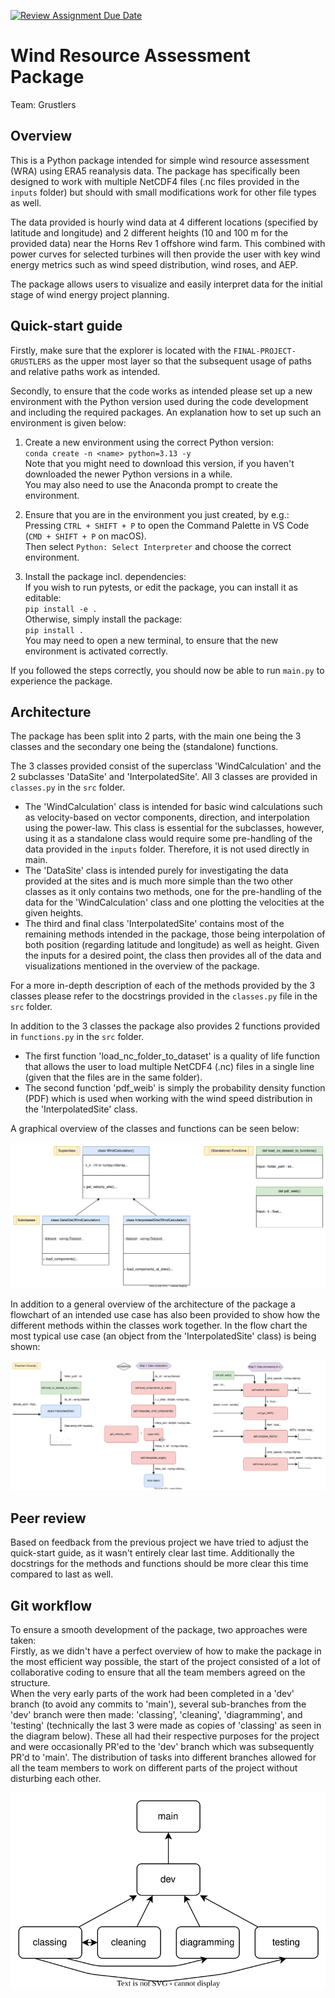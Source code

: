 [![Review Assignment Due Date](https://classroom.github.com/assets/deadline-readme-button-22041afd0340ce965d47ae6ef1cefeee28c7c493a6346c4f15d667ab976d596c.svg)](https://classroom.github.com/a/zjSXGKeR)
# Wind Resource Assessment Package

Team: Grustlers

## Overview

This is a Python package intended for simple wind resource assessment (WRA) using ERA5 reanalysis data. The package has specifically been designed to work with multiple NetCDF4 files (.nc files provided in the `inputs` folder) but should with small modifications work for other file types as well.

The data provided is hourly wind data at 4 different locations (specified by latitude and longitude) and 2 different heights (10 and 100 m for the provided data) near the Horns Rev 1 offshore wind farm. This combined with power curves for selected turbines will then provide the user with key wind energy metrics such as wind speed distribution, wind roses, and AEP.

The package allows users to visualize and easily interpret data for the initial stage of wind energy project planning.

## Quick-start guide

Firstly, make sure that the explorer is located with the `FINAL-PROJECT-GRUSTLERS` as the upper most layer so that the subsequent usage of paths and relative paths work as intended.

Secondly, to ensure that the code works as intended please set up a new environment with the Python version used during the code development and including the required packages. An explanation how to set up such an environment is given below:

1. Create a new environment using the correct Python version:<br />
`conda create -n <name> python=3.13 -y`<br />
Note that you might need to download this version, if you haven't downloaded the newer Python versions in a while.<br />
You may also need to use the Anaconda prompt to create the environment.

2. Ensure that you are in the environment you just created, by e.g.:<br />
Pressing `CTRL + SHIFT + P` to open the Command Palette in VS Code (`CMD + SHIFT + P` on macOS).<br />
Then select `Python: Select Interpreter` and choose the correct environment.
 
3. Install the package incl. dependencies:<br />
If you wish to run pytests, or edit the package, you can install it as editable:<br />
`pip install -e .`<br />
Otherwise, simply install the package:<br />
`pip install .`<br />
You may need to open a new terminal, to ensure that the new environment is activated correctly.

If you followed the steps correctly, you should now be able to run `main.py` to experience the package.

## Architecture

The package has been split into 2 parts, with the main one being the 3 classes and the secondary one being the (standalone) functions.

The 3 classes provided consist of the superclass 'WindCalculation' and the 2 subclasses 'DataSite' and 'InterpolatedSite'. All 3 classes are provided in `classes.py` in the `src` folder.
* The 'WindCalculation' class is intended for basic wind calculations such as velocity-based on vector components, direction, and interpolation using the power-law. This class is essential for the subclasses, however, using it as a standalone class would require some pre-handling of the data provided in the `inputs` folder. Therefore, it is not used directly in main.
* The 'DataSite' class is intended purely for investigating the data provided at the sites and is much more simple than the two other classes as it only contains two methods, one for the pre-handling of the data for the 'WindCalculation' class and one plotting the velocities at the given heights.
* The third and final class 'InterpolatedSite' contains most of the remaining methods intended in the package, those being interpolation of both position (regarding latitude and longitude) as well as height. Given the inputs for a desired point, the class then provides all of the data and visualizations mentioned in the overview of the package.

For a more in-depth description of each of the methods provided by the 3 classes please refer to the docstrings provided in the `classes.py` file in the `src` folder.

In addition to the 3 classes the package also provides 2 functions provided in `functions.py` in the `src` folder.
* The first function 'load_nc_folder_to_dataset' is a quality of life function that allows the user to load multiple NetCDF4 (.nc) files in a single line (given that the files are in the same folder).
* The second function 'pdf_weib' is simply the probability density function (PDF) which is used when working with the wind speed distribution in the 'InterpolatedSite' class.

A graphical overview of the classes and functions can be seen below:

<img src="diagrams/Overview.svg" alt="">

In addition to a general overview of the architecture of the package a flowchart of an intended use case has also been provided to show how the different methods within the classes work together. In the flow chart the most typical use case (an object from the 'InterpolatedSite' class) is being shown:

<img src="diagrams/Flowchart.svg" alt="">

## Peer review

Based on feedback from the previous project we have tried to adjust the quick-start guide, as it wasn't entirely clear last time. Additionally the docstrings for the methods and functions should be more clear this time compared to last as well.

## Git workflow

To ensure a smooth development of the package, two approaches were taken:<br />
Firstly, as we didn't have a perfect overview of how to make the package in the most efficient way possible, the start of the project consisted of a lot of collaborative coding to ensure that all the team members agreed on the structure.<br />
When the very early parts of the work had been completed in a 'dev' branch (to avoid any commits to 'main'), several sub-branches from the 'dev' branch were then made: 'classing', 'cleaning', 'diagramming', and 'testing' (technically the last 3 were made as copies of 'classing' as seen in the diagram below). These all had their respective purposes for the project and were occasionally PR'ed to the 'dev' branch which was subsequently PR'd to 'main'. The distribution of tasks into different branches allowed for all the team members to work on different parts of the project without disturbing each other.

<img src="diagrams/GitWorkflow.svg" alt="">